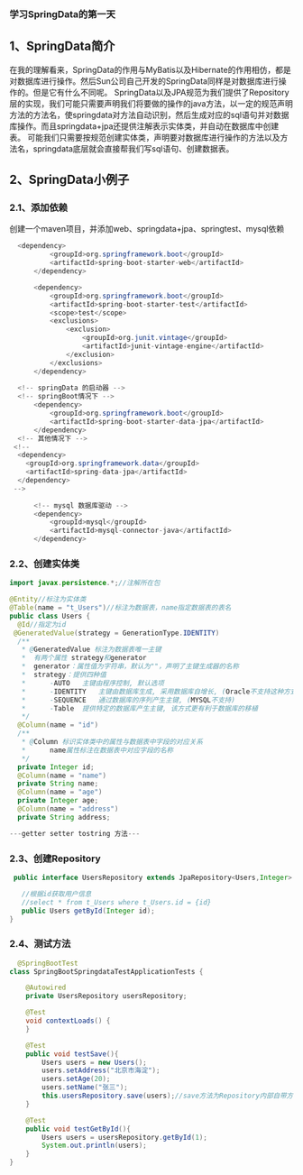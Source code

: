 ### 学习SpringData的第一天
## 1、SpringData简介
  在我的理解看来，SpringData的作用与MyBatis以及Hibernate的作用相仿，都是对数据库进行操作。然后Sun公司自己开发的SpringData同样是对数据库进行操作的。但是它有什么不同呢。
  SpringData以及JPA规范为我们提供了Repository层的实现，我们可能只需要声明我们将要做的操作的java方法，以一定的规范声明方法的方法名，使springdata对方法自动识别，然后生成对应的sql语句并对数据库操作。而且springdata+jpa还提供注解表示实体类，并自动在数据库中创建表。
  可能我们只需要按规范创建实体类，声明要对数据库进行操作的方法以及方法名，springdata底层就会直接帮我们写sql语句、创建数据表。
  
## 2、SpringData小例子
### 2.1、添加依赖
  创建一个maven项目，并添加web、springdata+jpa、springtest、mysql依赖
  ```java
    <dependency>
			<groupId>org.springframework.boot</groupId>
			<artifactId>spring-boot-starter-web</artifactId>
		</dependency>

		<dependency>
			<groupId>org.springframework.boot</groupId>
			<artifactId>spring-boot-starter-test</artifactId>
			<scope>test</scope>
			<exclusions>
				<exclusion>
					<groupId>org.junit.vintage</groupId>
					<artifactId>junit-vintage-engine</artifactId>
				</exclusion>
			</exclusions>
		</dependency>
    
    <!-- springData 的启动器 -->
    <!-- springBoot情况下 -->
		<dependency>
			<groupId>org.springframework.boot</groupId>
			<artifactId>spring-boot-starter-data-jpa</artifactId>
		</dependency>
    <!-- 其他情况下 -->
   <!-- 
    <dependency>        
      <groupId>org.springframework.data</groupId>        
      <artifactId>spring-data-jpa</artifactId>    
    </dependency>
   --> 
   
		<!-- mysql 数据库驱动 -->
		<dependency>
			<groupId>mysql</groupId>
			<artifactId>mysql-connector-java</artifactId>
		</dependency>
  ```
### 2.2、创建实体类
  ```java
 import javax.persistence.*;//注解所在包

@Entity//标注为实体类
@Table(name = "t_Users")//标注为数据表，name指定数据表的表名
public class Users {
    @Id//指定为id
   @GeneratedValue(strategy = GenerationType.IDENTITY)
    /**
     * @GeneratedValue 标注为数据表唯一主键
     *  有两个属性 strategy和generator
     *  generator：属性值为字符串，默认为""，声明了主键生成器的名称
     *  strategy：提供四种值
     *      -AUTO   主键由程序控制, 默认选项
     *      -IDENTITY   主键由数据库生成, 采用数据库自增长, (Oracle不支持这种方式)
     *      -SEQUENCE   通过数据库的序列产生主键, (MYSQL不支持)
     *      -Table  提供特定的数据库产生主键, 该方式更有利于数据库的移植
     */
    @Column(name = "id")
    /**
     * @Column 标识实体类中的属性与数据表中字段的对应关系
     *      name属性标注在数据表中对应字段的名称
     */
    private Integer id;
    @Column(name = "name")
    private String name;
    @Column(name = "age")
    private Integer age;
    @Column(name = "address")
    private String address;

---getter setter tostring 方法---
  ```
### 2.3、创建Repository
 ```java
  public interface UsersRepository extends JpaRepository<Users,Integer> {

    //根据id获取用户信息
    //select * from t_Users where t_Users.id = {id}
    public Users getById(Integer id);
}
 ```
 
### 2.4、测试方法
```java
  @SpringBootTest
class SpringBootSpringdataTestApplicationTests {

	@Autowired
	private UsersRepository usersRepository;

	@Test
	void contextLoads() {
	}

	@Test
	public void testSave(){
		Users users = new Users();
		users.setAddress("北京市海淀");
		users.setAge(20);
		users.setName("张三");
		this.usersRepository.save(users);//save方法为Repository内部自带方法
	}

	@Test
	public void testGetById(){
		Users users = usersRepository.getById(1);
		System.out.println(users);
	}
}
```
